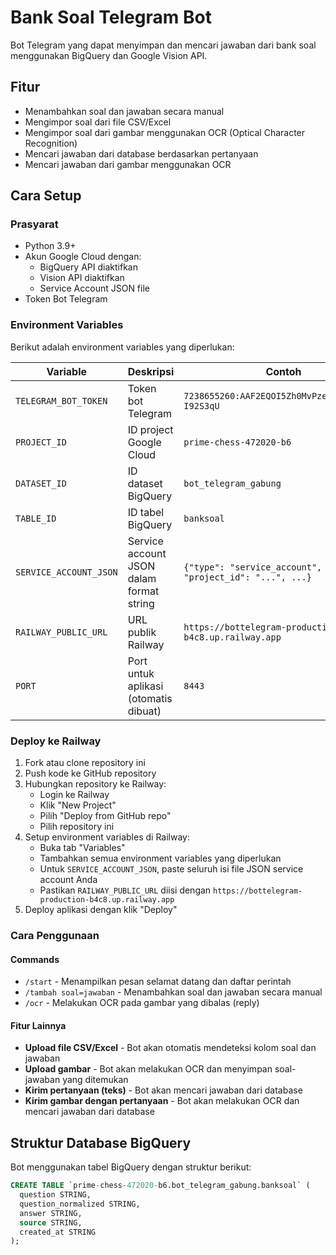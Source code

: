# Bank Soal Telegram Bot

Bot Telegram yang dapat menyimpan dan mencari jawaban dari bank soal menggunakan BigQuery dan Google Vision API.

## Fitur

- Menambahkan soal dan jawaban secara manual
- Mengimpor soal dari file CSV/Excel
- Mengimpor soal dari gambar menggunakan OCR (Optical Character Recognition)
- Mencari jawaban dari database berdasarkan pertanyaan
- Mencari jawaban dari gambar menggunakan OCR

## Cara Setup

### Prasyarat

- Python 3.9+
- Akun Google Cloud dengan:
  - BigQuery API diaktifkan
  - Vision API diaktifkan
  - Service Account JSON file
- Token Bot Telegram

### Environment Variables

Berikut adalah environment variables yang diperlukan:

| Variable | Deskripsi | Contoh |
|----------|-----------|--------|
| `TELEGRAM_BOT_TOKEN` | Token bot Telegram | `7238655260:AAF2EQOI5Zh0MvPzefhNpAZQDzW-I92S3qU` |
| `PROJECT_ID` | ID project Google Cloud | `prime-chess-472020-b6` |
| `DATASET_ID` | ID dataset BigQuery | `bot_telegram_gabung` |
| `TABLE_ID` | ID tabel BigQuery | `banksoal` |
| `SERVICE_ACCOUNT_JSON` | Service account JSON dalam format string | `{"type": "service_account", "project_id": "...", ...}` |
| `RAILWAY_PUBLIC_URL` | URL publik Railway | `https://bottelegram-production-b4c8.up.railway.app` |
| `PORT` | Port untuk aplikasi (otomatis dibuat) | `8443` |

### Deploy ke Railway

1. Fork atau clone repository ini
2. Push kode ke GitHub repository
3. Hubungkan repository ke Railway:
   - Login ke Railway
   - Klik "New Project"
   - Pilih "Deploy from GitHub repo"
   - Pilih repository ini
4. Setup environment variables di Railway:
   - Buka tab "Variables"
   - Tambahkan semua environment variables yang diperlukan
   - Untuk `SERVICE_ACCOUNT_JSON`, paste seluruh isi file JSON service account Anda
   - Pastikan `RAILWAY_PUBLIC_URL` diisi dengan `https://bottelegram-production-b4c8.up.railway.app`
5. Deploy aplikasi dengan klik "Deploy"

### Cara Penggunaan

#### Commands

- `/start` - Menampilkan pesan selamat datang dan daftar perintah
- `/tambah soal=jawaban` - Menambahkan soal dan jawaban secara manual
- `/ocr` - Melakukan OCR pada gambar yang dibalas (reply)

#### Fitur Lainnya

- **Upload file CSV/Excel** - Bot akan otomatis mendeteksi kolom soal dan jawaban
- **Upload gambar** - Bot akan melakukan OCR dan menyimpan soal-jawaban yang ditemukan
- **Kirim pertanyaan (teks)** - Bot akan mencari jawaban dari database
- **Kirim gambar dengan pertanyaan** - Bot akan melakukan OCR dan mencari jawaban dari database

## Struktur Database BigQuery

Bot menggunakan tabel BigQuery dengan struktur berikut:

```sql
CREATE TABLE `prime-chess-472020-b6.bot_telegram_gabung.banksoal` (
  question STRING,
  question_normalized STRING,
  answer STRING,
  source STRING,
  created_at STRING
);
